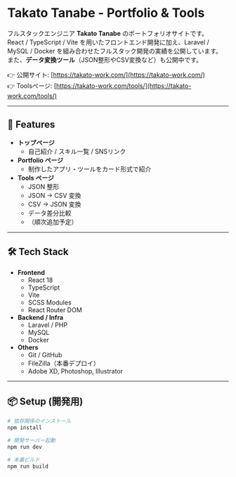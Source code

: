 # Takato Tanabe - Portfolio & Tools

フルスタックエンジニア **Takato Tanabe** のポートフォリオサイトです。  
React / TypeScript / Vite を用いたフロントエンド開発に加え、Laravel / MySQL / Docker を組み合わせたフルスタック開発の実績を公開しています。  
また、**データ変換ツール**（JSON整形やCSV変換など）も公開中です。

👉 公開サイト: [https://takato-work.com/](https://takato-work.com/)  
👉 Toolsページ: [https://takato-work.com/tools/](https://takato-work.com/tools/)

---

## 🚀 Features

- **トップページ**
  - 自己紹介 / スキル一覧 / SNSリンク
- **Portfolio ページ**
  - 制作したアプリ・ツールをカード形式で紹介
- **Tools ページ**
  - JSON 整形
  - JSON → CSV 変換
  - CSV → JSON 変換
  - データ差分比較
  - （順次追加予定）

---

## 🛠️ Tech Stack

- **Frontend**
  - React 18
  - TypeScript
  - Vite
  - SCSS Modules
  - React Router DOM
- **Backend / Infra**
  - Laravel / PHP
  - MySQL
  - Docker
- **Others**
  - Git / GitHub
  - FileZilla（本番デプロイ）
  - Adobe XD, Photoshop, Illustrator

---

## 📦 Setup (開発用)

```bash
# 依存関係のインストール
npm install

# 開発サーバー起動
npm run dev

# 本番ビルド
npm run build
```
